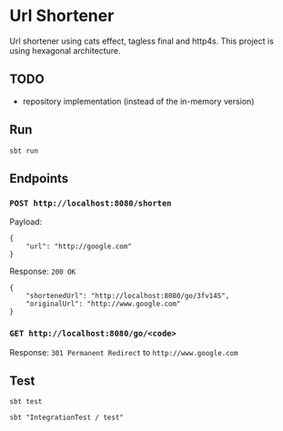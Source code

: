 # Url Shortener
Url shortener using cats effect, tagless final and http4s. This project is using hexagonal architecture.

## TODO
- repository implementation (instead of the in-memory version)

## Run
```sbt run```

## Endpoints
### `POST http://localhost:8080/shorten`
Payload:
```
{
    "url": "http://google.com"
}
```
Response: `200 OK`
```
{
    "shortenedUrl": "http://localhost:8080/go/3fv14S",
    "originalUrl": "http://www.google.com"
}
```

### `GET http://localhost:8080/go/<code>`
Response: `301 Permanent Redirect` to `http://www.google.com`

## Test
```sbt test``` 

```sbt "IntegrationTest / test"``` 